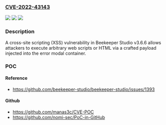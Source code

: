 ### [CVE-2022-43143](https://cve.mitre.org/cgi-bin/cvename.cgi?name=CVE-2022-43143)
![](https://img.shields.io/static/v1?label=Product&message=n%2Fa&color=blue)
![](https://img.shields.io/static/v1?label=Version&message=n%2Fa&color=blue)
![](https://img.shields.io/static/v1?label=Vulnerability&message=n%2Fa&color=brighgreen)

### Description

A cross-site scripting (XSS) vulnerability in Beekeeper Studio v3.6.6 allows attackers to execute arbitrary web scripts or HTML via a crafted payload injected into the error modal container.

### POC

#### Reference
- https://github.com/beekeeper-studio/beekeeper-studio/issues/1393

#### Github
- https://github.com/manas3c/CVE-POC
- https://github.com/nomi-sec/PoC-in-GitHub

